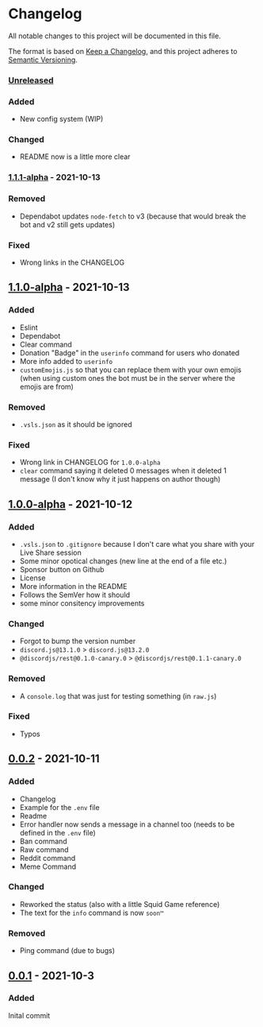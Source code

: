 # Changelog
All notable changes to this project will be documented in this file.

The format is based on [Keep a Changelog](https://keepachangelog.com/en/1.0.0/),
and this project adheres to [Semantic Versioning](https://semver.org/spec/v2.0.0.html).

### [Unreleased]
### Added
- New config system (WIP)
### Changed
- README now is a little more clear

### [1.1.1-alpha] - 2021-10-13
### Removed
- Dependabot updates `node-fetch` to v3 (because that would break the bot and v2 still gets updates)
### Fixed
- Wrong links in the CHANGELOG

## [1.1.0-alpha] - 2021-10-13
### Added
- Eslint
- Dependabot
- Clear command
- Donation "Badge" in the `userinfo` command for users who donated
- More info added to `userinfo`
- `customEmojis.js` so that you can replace them with your own emojis (when using custom ones the bot must be in the server where the emojis are from)
### Removed
- `.vsls.json` as it should be ignored
### Fixed
- Wrong link in CHANGELOG for `1.0.0-alpha`
- `clear` command saying it deleted 0 messages when it deleted 1 message (I don't know why it just happens on author though)

## [1.0.0-alpha] - 2021-10-12
### Added
- `.vsls.json` to `.gitignore` because I don't care what you share with your Live Share session
- Some minor opotical changes (new line at the end of a file etc.)
- Sponsor button on Github
- License
- More information in the README
- Follows the SemVer how it should 
- some minor consitency improvements
### Changed
- Forgot to bump the version number
- `discord.js@13.1.0` > `discord.js@13.2.0`
- `@discordjs/rest@0.1.0-canary.0` > `@discordjs/rest@0.1.1-canary.0`
### Removed
- A `console.log` that was just for testing something (in `raw.js`)
### Fixed
- Typos

## [0.0.2] - 2021-10-11
### Added
- Changelog
- Example for the `.env` file
- Readme
- Error handler now sends a message in a channel too (needs to be defined in the `.env` file)
- Ban command
- Raw command
- Reddit command
- Meme Command
### Changed
- Reworked the status (also with a little Squid Game reference)
- The text for the `info` command is now `soon™️`
### Removed
- Ping command (due to bugs)

## [0.0.1] - 2021-10-3
### Added
Inital commit

[Unreleased]: https://github.com/kayano-bot/kayano/compare/stable...development
[1.1.1-alpha]: https://github.com/kayano-bot/kayano/compare/v1.1.0-alpha...v1.1.1-alpha
[1.1.0-alpha]: https://github.com/kayano-bot/kayano/compare/v1.0.0-alpha...v1.1.0-alpha
[1.0.0-alpha]: https://github.com/kayano-bot/kayano/compare/v0.0.2...v1.0.0-alpha
[0.0.2]: https://github.com/kayano-bot/kayano/compare/v0.0.1...v0.0.2
[0.0.1]: https://github.com/kayano-bot/kayano/commits/v0.0.1
